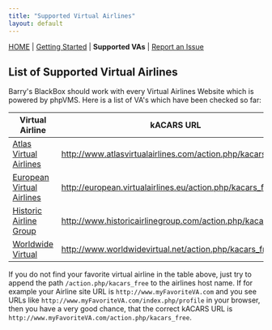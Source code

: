 ```yaml
---
title: "Supported Virtual Airlines"
layout: default
---
```


[HOME](.) | [Getting Started](./getting-started) | **Supported VAs** | [Report an Issue](https://github.com/barryballantines/BarrysBlackBox/issues)

## List of Supported Virtual Airlines

Barry's BlackBox should work with every Virtual Airlines Website which is powered by phpVMS. 
Here is a list of VA's which have been checked so far:

| Virtual Airline           | kACARS URL                                                  | 
| ------------------------- | ----------------------------------------------------------- |
| [Atlas Virtual Airlines](http://www.atlasvirtualairlines.com)| http://www.atlasvirtualairlines.com/action.php/kacars_free |
| [European Virtual Airlines](http://european.virtualairlines.eu) | http://european.virtualairlines.eu/action.php/kacars_free   |
| [Historic Airline Group](http://www.historicairlinegroup.com) | http://www.historicairlinegroup.com/action.php/kacars_free  |
| [Worldwide Virtual](http://www.worldwidevirtual.net) | http://www.worldwidevirtual.net/action.php/kacars_free |

If you do not find your favorite virtual airline in the table above, just try to append 
the path `/action.php/kacars_free` to the airlines host name. If for example your Airline site 
URL is `http://www.myFavoriteVA.com` and you see URLs like `http://www.myFavoriteVA.com/index.php/profile` 
in your browser, then you have a very good chance, that the correct kACARS URL is 
`http://www.myFavoriteVA.com/action.php/kacars_free`.
 
